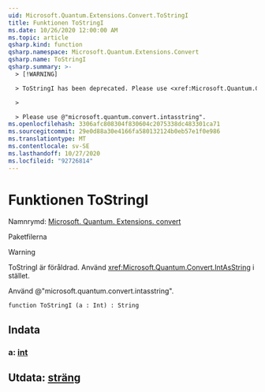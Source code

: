 ```yaml
---
uid: Microsoft.Quantum.Extensions.Convert.ToStringI
title: Funktionen ToStringI
ms.date: 10/26/2020 12:00:00 AM
ms.topic: article
qsharp.kind: function
qsharp.namespace: Microsoft.Quantum.Extensions.Convert
qsharp.name: ToStringI
qsharp.summary: >-
  > [!WARNING]

  > ToStringI has been deprecated. Please use <xref:Microsoft.Quantum.Convert.IntAsString> instead.

  >

  > Please use @"microsoft.quantum.convert.intasstring".
ms.openlocfilehash: 3306afc808304f830604c2075338dc483301ca71
ms.sourcegitcommit: 29e0d88a30e4166fa580132124b0eb57e1f0e986
ms.translationtype: MT
ms.contentlocale: sv-SE
ms.lasthandoff: 10/27/2020
ms.locfileid: "92726814"
---
```

# <a name="tostringi-function"></a>Funktionen ToStringI

Namnrymd: [Microsoft. Quantum. Extensions. convert](xref:Microsoft.Quantum.Extensions.Convert)

Paketfilerna [](https://nuget.org/packages/)


> [!WARNING]
> ToStringI är föråldrad. Använd <xref:Microsoft.Quantum.Convert.IntAsString> i stället.
>
> Använd @"microsoft.quantum.convert.intasstring".



```qsharp
function ToStringI (a : Int) : String
```


## <a name="input"></a>Indata

### <a name="a--int"></a>a: [int](xref:microsoft.quantum.lang-ref.int)





## <a name="output--string"></a>Utdata: [sträng](xref:microsoft.quantum.lang-ref.string)

